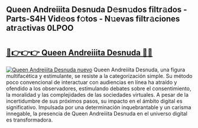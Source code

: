 ## Queen Andreiiita Desnuda D𝚎sn𝚞dos filtr𝚊dos - Parts-S4H Vid𝚎os f𝚘tos - N𝚞evas filtr𝚊ciones atr𝚊ctivas 0LPOO

# <h2><a href="http://mbb388.tromn.icu/?c=Queen+Andreiiita+Desnuda">🔗👉👉👉 Queen Andreiiita Desnuda 🔗🔗</a></h2>

[![Queen Andreiiita Desnuda nuevo](https://i.imgur.com/pEAQMta.gif)](http://mbb388.tromn.icu/?c=Queen+Andreiiita+Desnuda)
Queen Andreiiita Desnuda, una figura multifacética y estimulante, se resiste a la categorización simple. Su método poco convencional de interactuar con audiencias en línea ha atraído y ofendido a los observadores, estimulando debates sobre el consentimiento, la moralidad y las complejidades de las sociedades virtuales. A pesar de la incertidumbre de sus próximos pasos, su impacto en el ámbito digital es significativo. Impulsada por una determinación inquebrantable y un carisma innegable, la presencia de Queen Andreiiita Desnuda en el universo digital es transformadora.
